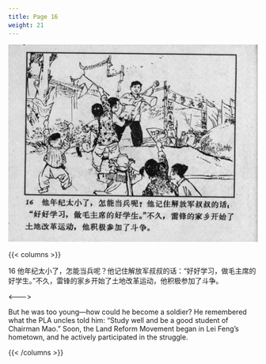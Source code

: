 ```yaml
---
title: Page 16
weight: 21
---
```


![leifeng page](./../../images/leifeng/seifert0522_lf_0022_0.jpg)

{{< columns >}}

16 他年纪太小了，怎能当兵呢？他记住解放军叔叔的话：“好好学习，做毛主席的好学生。”不久，雷锋的家乡开始了土地改革运动，他积极参加了斗争。

<--->

But he was too young—how could he become a soldier? He remembered what the PLA uncles told him: “Study well and be a good student of Chairman Mao.” Soon, the Land Reform Movement began in Lei Feng’s hometown, and he actively participated in the struggle. 

{{< /columns >}}
